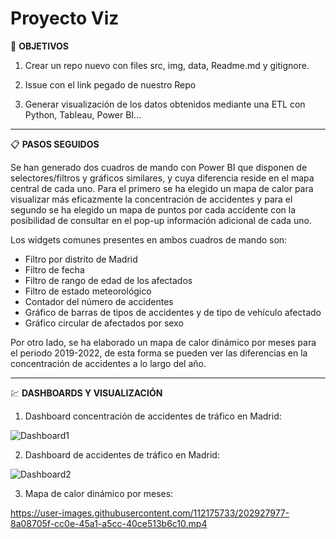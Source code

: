 # Proyecto Viz

🎯 **OBJETIVOS**

1) Crear un repo nuevo con files src, img, data, Readme.md y gitignore.

2) Issue con el link pegado de nuestro Repo

3) Generar visualización de los datos obtenidos mediante una ETL con Python, Tableau, Power BI...

------------------------------------------

📋 **PASOS SEGUIDOS**

Se han generado dos cuadros de mando con Power BI que disponen de selectores/filtros y gráficos similares, y cuya diferencia reside en el mapa central de cada uno.
Para el primero se ha elegido un mapa de calor para visualizar más eficazmente la concentración de accidentes y para el segundo se ha elegido un mapa de puntos por cada accidente con la posibilidad de consultar en el pop-up información adicional de cada uno.

Los widgets comunes presentes en ambos cuadros de mando son:

  - Filtro por distrito de Madrid
  - Filtro de fecha
  - Filtro de rango de edad de los afectados
  - Filtro de estado meteorológico
  - Contador del número de accidentes
  - Gráfico de barras de tipos de accidentes y de tipo de vehículo afectado
  - Gráfico circular de afectados por sexo

Por otro lado, se ha elaborado un mapa de calor dinámico por meses para el periodo 2019-2022, de esta forma se pueden ver las diferencias en la concentración de accidentes a lo largo del año.

---------------------------------------

💹 **DASHBOARDS Y VISUALIZACIÓN**

1) Dashboard concentración de accidentes de tráfico en Madrid:

![Dashboard1](https://user-images.githubusercontent.com/112175733/203123696-a18a6491-11c3-4ba2-835e-5dc6085511b3.png)

2) Dashboard de accidentes de tráfico en Madrid:

![Dashboard2](https://user-images.githubusercontent.com/112175733/203123769-a4221a7a-e7ab-4793-96ac-f0f29939c860.png)

3) Mapa de calor dinámico por meses:

https://user-images.githubusercontent.com/112175733/202927977-8a08705f-cc0e-45a1-a5cc-40ce513b6c10.mp4


